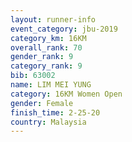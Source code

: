 ```yaml
---
layout: runner-info 
event_category: jbu-2019 
category_km: 16KM  
overall_rank: 70
gender_rank: 9
category_rank: 9
bib: 63002
name: LIM MEI YUNG
category: 16KM Women Open
gender: Female
finish_time: 2-25-20
country: Malaysia
---
```

